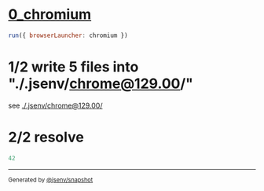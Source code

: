 # [0_chromium](../../import_scripts_node_resolution_dev.test.mjs#L19)

```js
run({ browserLauncher: chromium })
```

# 1/2 write 5 files into "./.jsenv/chrome@129.00/"

see [./.jsenv/chrome@129.00/](./.jsenv/chrome@129.00/)

# 2/2 resolve

```js
42
```

---

<sub>
  Generated by <a href="https://github.com/jsenv/core/tree/main/packages/independent/snapshot">@jsenv/snapshot</a>
</sub>
